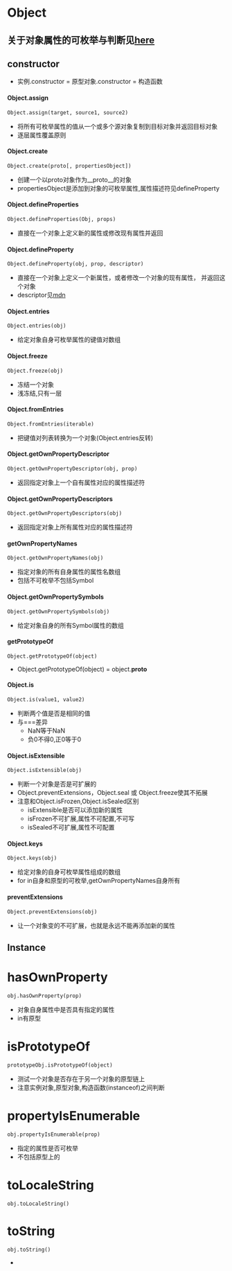 # Object
## 关于对象属性的可枚举与判断见[here](!https://developer.mozilla.org/zh-CN/docs/Web/JavaScript/Enumerability_and_ownership_of_properties)
## constructor
- 实例.constructor = 原型对象.constructor = 构造函数
#### Object.assign
```
Object.assign(target, source1, source2)
```
- 将所有可枚举属性的值从一个或多个源对象复制到目标对象并返回目标对象
- 逐层属性覆盖原则
#### Object.create
```
Object.create(proto[, propertiesObject])
```
- 创建一个以proto对象作为__proto__的对象
- propertiesObject是添加到对象的可枚举属性,属性描述符见defineProperty
#### Object.defineProperties
```
Object.defineProperties(Obj, props)
```
- 直接在一个对象上定义新的属性或修改现有属性并返回
#### Object.defineProperty
```
Object.defineProperty(obj, prop, descriptor)
```
- 直接在一个对象上定义一个新属性，或者修改一个对象的现有属性， 并返回这个对象
- descriptor见[mdn](!https://developer.mozilla.org/zh-CN/docs/Web/JavaScript/Reference/Global_Objects/Object/defineProperty)
#### Object.entries
```
Object.entries(obj)
```
- 给定对象自身可枚举属性的键值对数组
#### Object.freeze
```
Object.freeze(obj)
```
- 冻结一个对象
- 浅冻结,只有一层
#### Object.fromEntries
```
Object.fromEntries(iterable)
```
- 把键值对列表转换为一个对象(Object.entries反转)
#### Object.getOwnPropertyDescriptor
```
Object.getOwnPropertyDescriptor(obj, prop)
```
- 返回指定对象上一个自有属性对应的属性描述符
#### Object.getOwnPropertyDescriptors
```
Object.getOwnPropertyDescriptors(obj)
```
- 返回指定对象上所有属性对应的属性描述符
#### getOwnPropertyNames
```
Object.getOwnPropertyNames(obj)
```
- 指定对象的所有自身属性的属性名数组
- 包括不可枚举不包括Symbol
#### Object.getOwnPropertySymbols
```
Object.getOwnPropertySymbols(obj)
```
- 给定对象自身的所有Symbol属性的数组
#### getPrototypeOf
```
Object.getPrototypeOf(object)
```
- Object.getPrototypeOf(object) = object.__proto__
#### Object.is
```
Object.is(value1, value2)
```
- 判断两个值是否是相同的值
- 与===差异
    - NaN等于NaN
    - 负0不得0,正0等于0
#### Object.isExtensible
```
Object.isExtensible(obj)
```
- 判断一个对象是否是可扩展的
- Object.preventExtensions，Object.seal 或 Object.freeze使其不拓展
- 注意和Object.isFrozen,Object.isSealed区别
    - isExtensible是否可以添加新的属性
    - isFrozen不可扩展,属性不可配置,不可写
    - isSealed不可扩展,属性不可配置
#### Object.keys
```
Object.keys(obj)
```
- 给定对象的自身可枚举属性组成的数组
- for in自身和原型的可枚举,getOwnPropertyNames自身所有
#### preventExtensions
```
Object.preventExtensions(obj)
```
- 让一个对象变的不可扩展，也就是永远不能再添加新的属性
## Instance
# hasOwnProperty
```
obj.hasOwnProperty(prop)
```
- 对象自身属性中是否具有指定的属性
- in有原型
# isPrototypeOf
```
prototypeObj.isPrototypeOf(object)
```
- 测试一个对象是否存在于另一个对象的原型链上
- 注意实例对象,原型对象,构造函数(instanceof)之间判断
# propertyIsEnumerable
```
obj.propertyIsEnumerable(prop)
```
- 指定的属性是否可枚举
- 不包括原型上的
# toLocaleString
```
obj.toLocaleString()
```
# toString
```
obj.toString()
```
- 